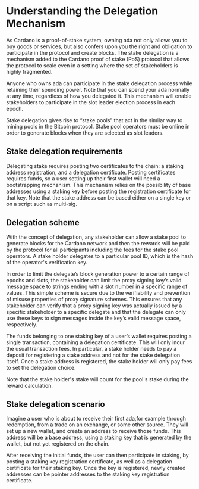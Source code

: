 # Understanding the Delegation Mechanism

As Cardano is a proof-of-stake system, owning ada not only allows you to buy goods or services, but also confers upon you the right and obligation to participate in the protocol and create blocks. The stake delegation is a mechanism added to the Cardano proof of stake (PoS) protocol that allows the protocol to scale even in a setting where the set of stakeholders is highly fragmented.

Anyone who owns ada can participate in the stake delegation process while retaining their spending power. Note that you can spend your ada normally at any time, regardless of how you delegated it. This mechanism will enable stakeholders to participate in the slot leader election process in each epoch.

Stake delegation gives rise to “stake pools” that act in the similar way to mining pools in the Bitcoin protocol. Stake pool operators must be online in order to generate blocks when they are selected as slot leaders.

## Stake delegation requirements

Delegating stake requires posting two certificates to the chain: a staking address registration, and a delegation certificate. Posting certificates requires funds, so a user setting up their first wallet will need a bootstrapping mechanism. This mechanism relies on the possibility of base addresses using a staking key before posting the registration certificate for that key. Note that the stake address can be based either on a single key or on a script such as multi-sig. 

## Delegation scheme

With the concept of delegation, any stakeholder can allow a stake pool to generate blocks for the Cardano network and then the rewards will be paid by the protocol for all participants including the fees for the stake pool operators. A stake holder delegates to a particular pool ID, which is the hash of the operator's verification key.

In order to limit the delegate’s block generation power to a certain range of epochs and slots, the stakeholder can limit the proxy signing key’s valid message space to strings ending with a slot number in a specific range of values. This simple scheme is secure due to the verifiability and prevention of misuse properties of proxy signature schemes. This ensures that any stakeholder can verify that a proxy signing key was actually issued by a specific stakeholder to a specific delegate and that the delegate can only use these keys to sign messages inside the key’s valid message space, respectively.

The funds belonging to one staking key of a user’s wallet requires posting a single transaction, containing a delegation certificate. This will only incur the usual transaction fees. In particular, a stake holder needs to pay a deposit for registering a stake address and not for the stake delegation itself. Once a stake address is registered, the stake holder wiil only pay fees to set the delegation choice.

Note that the stake holder's stake will count for the pool's stake during the reward calculation.

## Stake delegation scenario

Imagine a user who is about to receive their first ada,for example through redemption, from a trade on an exchange, or some other source. They will set up a new wallet, and create an address to receive those funds. This address will be a base address, using a staking key that is generated by the wallet, but not yet registered on the chain.

After receiving the initial funds, the user can then participate in staking, by posting a staking key registration certificate, as well as a delegation certificate for their staking key. Once the key is registered, newly created addresses can be pointer addresses to the staking key registration certificate.
